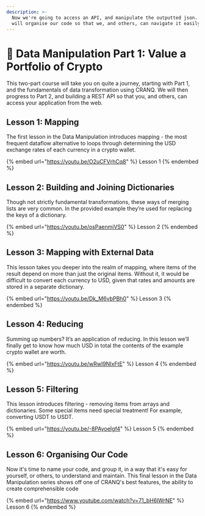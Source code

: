 ```yaml
---
description: >-
  Now we're going to access an API, and manipulate the outputted json.  Then we
  will organise our code so that we, and others, can navigate it easily.
---
```


# 🔀 Data Manipulation Part 1: Value a Portfolio of Crypto

This two-part course will take you on quite a journey, starting with Part 1, and the fundamentals of data transformation using CRANQ.  We will then progress to Part 2, and building a REST API so that you, and others, can access your application from the web.

## Lesson 1: Mapping

The first lesson in the Data Manipulation introduces mapping - the most frequent dataflow alternative to loops through determining the USD exchange rates of each currency in a crypto wallet.

{% embed url="https://youtu.be/O2uCFVrhCq8" %}
Lesson 1
{% endembed %}

## Lesson 2: Building and Joining Dictionaries

Though not strictly fundamental transformations, these ways of merging lists are very common. In the provided example they’re used for replacing the keys of a dictionary.

{% embed url="https://youtu.be/osPaenmiVS0" %}
Lesson 2
{% endembed %}

## Lesson 3: Mapping with External Data

This lesson takes you deeper into the realm of mapping, where items of the result depend on more than just the original items. Without it, it would be difficult to convert each currency to USD, given that rates and amounts are stored in a separate dictionary.

{% embed url="https://youtu.be/Dk_M6vbPBh0" %}
Lesson 3
{% endembed %}

## Lesson 4: Reducing

Summing up numbers? It’s an application of reducing. In this lesson we’ll finally get to know how much USD in total the contents of the example crypto wallet are worth.

{% embed url="https://youtu.be/wRwI9NIxFtE" %}
Lesson 4
{% endembed %}

## Lesson 5: Filtering

This lesson introduces filtering - removing items from arrays and dictionaries. Some special items need special treatment! For example, converting USDT to USDT.

{% embed url="https://youtu.be/-8PAyoeIgf4" %}
Lesson 5
{% endembed %}

## Lesson 6: Organising Our Code

Now it's time to name your code, and group it, in a way that it's  easy for yourself, or others, to understand and maintain.  This final lesson in the Data Manipulation series shows off one of CRANQ's best features, the ability to create comprehensible code

{% embed url="https://www.youtube.com/watch?v=71_bH6lWrNE" %}
Lesson 6
{% endembed %}
